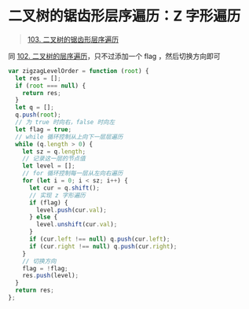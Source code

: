 
# 二叉树的锯齿形层序遍历：Z 字形遍历


> [103. 二叉树的锯齿形层序遍历](https://leetcode.cn/problems/binary-tree-zigzag-level-order-traversal/)


同 [102. 二叉树的层序遍历](/post/R0Kf0O9y.html)，只不过添加一个 flag ，然后切换方向即可

```javascript hl:18,20,22,27
var zigzagLevelOrder = function (root) {
  let res = [];
  if (root === null) {
    return res;
  }
  let q = [];
  q.push(root);
  // 为 true 时向右，false 时向左
  let flag = true;
  // while 循环控制从上向下一层层遍历
  while (q.length > 0) {
    let sz = q.length;
    // 记录这一层的节点值
    let level = [];
    // for 循环控制每一层从左向右遍历
    for (let i = 0; i < sz; i++) {
      let cur = q.shift();
      // 实现 z 字形遍历
      if (flag) {
        level.push(cur.val);
      } else {
        level.unshift(cur.val);
      }
      if (cur.left !== null) q.push(cur.left);
      if (cur.right !== null) q.push(cur.right);
    }
    // 切换方向
    flag = !flag;
    res.push(level);
  }
  return res;
};

```